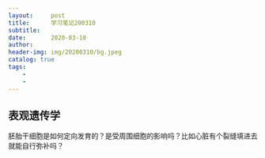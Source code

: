 ```yaml
---
layout:     post
title:      学习笔记200310
subtitle:   
date:       2020-03-10
author:     
header-img: img/20200310/bg.jpeg
catalog: true
tags:
    - 
    - 
---
```

## 表观遗传学
胚胎干细胞是如何定向发育的？是受周围细胞的影响吗？比如心脏有个裂缝填进去就能自行弥补吗？

